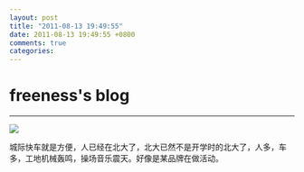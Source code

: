 ```yaml
---
layout: post
title: "2011-08-13 19:49:55"
date: 2011-08-13 19:49:55 +0800
comments: true
categories: 
---
```


# freeness's blog

----------

![](http://okqmqrbgo.bkt.clouddn.com/201108131949551.jpg)

>
城际快车就是方便，人已经在北大了，北大已然不是开学时的北大了，人多，车多，工地机械轰鸣，操场音乐震天。好像是某品牌在做活动。